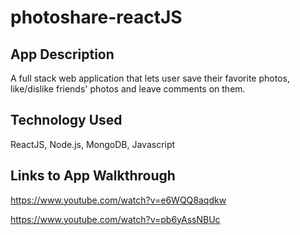 # photoshare-reactJS

## App Description
A full stack web application that lets user save their favorite photos, like/dislike friends' photos and leave comments on them. 

## Technology Used
ReactJS, Node.js, MongoDB, Javascript

## Links to App Walkthrough

https://www.youtube.com/watch?v=e6WQQ8aqdkw

https://www.youtube.com/watch?v=pb6yAssNBUc

